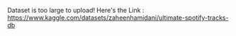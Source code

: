 Dataset is too large to upload!
Here's the Link : https://www.kaggle.com/datasets/zaheenhamidani/ultimate-spotify-tracks-db
